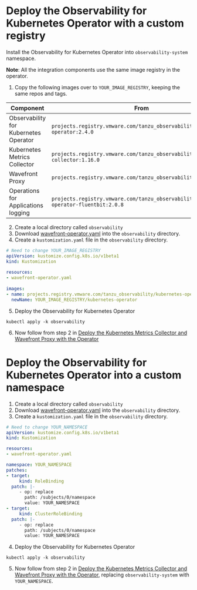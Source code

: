 # Deploy the Observability for Kubernetes Operator with a custom registry

Install the Observability for Kubernetes Operator into `observability-system` namespace.

**Note**: All the integration components use the same image registry in the operator.

1. Copy the following images over to `YOUR_IMAGE_REGISTRY`, keeping the same repos and tags.

| Component                             | From                                                                                   | To                                                        |
|---------------------------------------|----------------------------------------------------------------------------------------|-----------------------------------------------------------|
| Observability for Kubernetes Operator | `projects.registry.vmware.com/tanzu_observability/kubernetes-operator:2.4.0`           | `YOUR_IMAGE_REGISTRY/kubernetes-operator:2.4.0`           |
| Kubernetes Metrics Collector          | `projects.registry.vmware.com/tanzu_observability/kubernetes-collector:1.16.0`         | `YOUR_IMAGE_REGISTRY/kubernetes-collector:1.16.0`         |
| Wavefront Proxy                       | `projects.registry.vmware.com/tanzu_observability/proxy:12.1`                          | `YOUR_IMAGE_REGISTRY/proxy:12.1`                          |
| Operations for Applications logging   | `projects.registry.vmware.com/tanzu_observability/kubernetes-operator-fluentbit:2.0.8` | `YOUR_IMAGE_REGISTRY/kubernetes-operator-fluentbit:2.0.8` |

2. Create a local directory called `observability`
3. Download [wavefront-operator.yaml](https://raw.githubusercontent.com/wavefrontHQ/observability-for-kubernetes/main/deploy/wavefront-operator.yaml) into the `observability` directory.
4. Create a `kustomization.yaml` file in the `observability` directory.
  ```yaml
  # Need to change YOUR_IMAGE_REGISTRY
  apiVersion: kustomize.config.k8s.io/v1beta1
  kind: Kustomization
   
  resources:
  - wavefront-operator.yaml
   
  images:
  - name: projects.registry.vmware.com/tanzu_observability/kubernetes-operator
    newName: YOUR_IMAGE_REGISTRY/kubernetes-operator
  ```
5. Deploy the Observability for Kubernetes Operator
  ```
  kubectl apply -k observability
  ```
6. Now follow from step 2 in [Deploy the Kubernetes Metrics Collector and Wavefront Proxy with the Operator](../../README.md#Deploy-the-Kubernetes-Metrics-Collector-and-Wavefront-Proxy-with-the-Observability-for-Kubernetes-Operator)

# Deploy the Observability for Kubernetes Operator into a custom namespace

1. Create a local directory called `observability`
2. Download [wavefront-operator.yaml](https://raw.githubusercontent.com/wavefrontHQ/observability-for-kubernetes/main/deploy/wavefront-operator.yaml) into the `observability` directory.
3. Create a `kustomization.yaml` file in the `observability` directory.
  ```yaml
  # Need to change YOUR_NAMESPACE
  apiVersion: kustomize.config.k8s.io/v1beta1
  kind: Kustomization

  resources:
  - wavefront-operator.yaml

  namespace: YOUR_NAMESPACE
  patches:
  - target:
       kind: RoleBinding
    patch: |-
       - op: replace
         path: /subjects/0/namespace
         value: YOUR_NAMESPACE
  - target:
       kind: ClusterRoleBinding
    patch: |-
       - op: replace
         path: /subjects/0/namespace
         value: YOUR_NAMESPACE
  ```
4. Deploy the Observability for Kubernetes Operator
  ```
  kubectl apply -k observability
  ```
5. Now follow from step 2 in [Deploy the Kubernetes Metrics Collector and Wavefront Proxy with the Operator](../../README.md#Deploy-the-Kubernetes-Metrics-Collector-and-Wavefront-Proxy-with-the-Observability-for-Kubernetes-Operator),
   replacing `observability-system` with `YOUR_NAMESPACE`.
